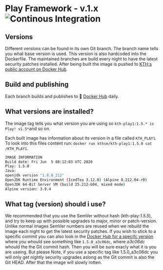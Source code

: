 # Play Framework - v.1.x  ![Continous Integration](https://github.com/KTH/kth-play1/actions/workflows/evolene-ci.yml/badge.svg)

## Versions 
Different versions can be found in its own Git branch. The branch name tells you what base version is used. This version is also hardcoded into the Dockerfile. The maintained branches are build every night to have the latest security patches installed. After being built the image is pushed to [KTH:s public account on Docker Hub](https://hub.docker.com/r/kthse/kth-play1/tags/).

## Build and publishing
Each branch builds and publishes to 🐳 [Docker Hub](https://hub.docker.com/r/kthse/kth-play1/tags/) daily.

## What versions are installed?
The image tag tells you what version you are using so `kth-play1:1.5.* is Play! v1.5*`and so on.

Each built image has information about its version in a file called `KTH_PLAY1`. To look into this files content run: `docker run kthse/kth-play1:1.5.0 cat /KTH_PLAY1`.

```bash
IMAGE INFORMATION
Build date: Fri Jun  5 08:12:03 UTC 2020
Play: 1.5.0
Java:
openjdk version "1.8.0_212"
OpenJDK Runtime Environment (IcedTea 3.12.0) (Alpine 8.212.04-r0)
OpenJDK 64-Bit Server VM (build 25.212-b04, mixed mode)
Alpine version: 3.9.4

```

## What tag (version) should i use?
We recommended that you use the SemVer without hash (kth-play:*1.5.5*), and try to keep up with possible upgrades to major, minor or patch-version. Unlike normal images SemVer numbers are reused when we rebuild the image each night to get the latest security patches. If you wish to stick to a specific commit you can also look in the [Docker Hub for a specifc version](https://hub.docker.com/r/kthse/kth-play1/tags/) where you whould see something like `1.5.0_a3c06dc`, where _a3c06dc_ whould the the Git commit hash. Then you will be sure exacly what it is you are useing. But please Note, if you use a specific tag like 1.5.0_a3c06dc you will only get nightly security upgrades aslong as the Git commit is also the Git HEAD. After that the image will slowly rotten.
